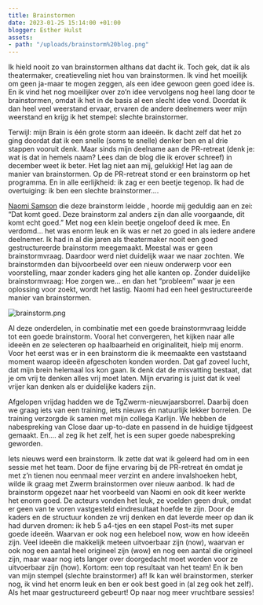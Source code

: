 ```yaml
---
title: Brainstormen
date: 2023-01-25 15:14:00 +01:00
blogger: Esther Hulst
assets:
- path: "/uploads/brainstorm%20blog.png"
---
```


Ik hield nooit zo van brainstormen althans dat dacht ik. Toch gek, dat ik als theatermaker, creatieveling niet hou van brainstormen. Ik vind het moeilijk om geen ja-maar te mogen zeggen, als een idee gewoon geen goed idee is. En ik vind het nog moeilijker over zo’n idee vervolgens nog heel lang door te brainstormen, omdat ik het in de basis al een slecht idee vond. Doordat ik dan heel veel weerstand ervaar, ervaren de andere deelnemers weer mijn weerstand en krijg ik het stempel: slechte brainstormer.

Terwijl: mijn Brain is één grote storm aan ideeën. Ik dacht zelf dat het zo ging doordat dat ik een snelle (soms te snelle) denker ben en al drie stappen vooruit denk. Maar sinds mijn deelname aan de PR-retreat (denk je: wat is dat in hemels naam? Lees dan de blog die ik erover schreef) in december weet ik beter. Het lag niet aan mij, gelukkig! Het lag aan de manier van brainstormen. Op de PR-retreat stond er een brainstorm op het programma. En in alle eerlijkheid: ik zag er een beetje tegenop. Ik had de overtuiging: ik ben een slechte brainstormer…. 

[Naomi Samson](https://www.naomisamson.nl) die deze brainstorm leidde , hoorde mij geduldig aan en zei: “Dat komt goed. Deze brainstorm zal anders zijn dan alle voorgaande, dit komt echt goed.” Met nog een klein beetje ongeloof deed ik mee. En verdomd... het was enorm leuk en ik was er net zo goed in als iedere andere deelnemer. Ik had in al die jaren als theatermaker nooit een goed gestructureerde brainstorm meegemaakt. Meestal was er geen brainstormvraag. Daardoor werd niet duidelijk waar we naar zochten. We brainstormden dan bijvoorbeeld over een nieuw onderwerp voor een voorstelling, maar zonder kaders ging het alle kanten op. Zonder duidelijke brainstormvraag: Hoe zorgen we… en dan het “probleem” waar je een oplossing voor zoekt, wordt het lastig. Naomi had een heel gestructureerde manier van brainstormen.

![brainstorm.png](/uploads/brainstorm.png)

Al deze onderdelen, in combinatie met een goede brainstormvraag leidde tot een goede brainstorm. Vooral het convergeren, het kijken naar alle ideeën en ze selecteren op haalbaarheid en originaliteit, hielp mij enorm. Voor het eerst was er in een brainstorm die ik meemaakte een vaststaand moment waarop ideeën afgeschoten konden worden. Dat gaf zoveel lucht, dat mijn brein helemaal los kon gaan. Ik denk dat de misvatting bestaat, dat je om vrij te denken alles vrij moet laten. Mijn ervaring is juist dat ik veel vrijer kan denken als er duidelijke kaders zijn.

Afgelopen vrijdag hadden we de TgZwerm-nieuwjaarsborrel. Daarbij doen we graag iets van een training, iets nieuws én natuurlijk lekker borrelen. De training verzorgde ik samen met mijn collega Karlijn. We hebben de nabespreking van Close daar up-to-date en passend in de huidige tijdgeest gemaakt. En…. al zeg ik het zelf, het is een super goede nabespreking geworden.

Iets nieuws werd een brainstorm. Ik zette dat wat ik geleerd had om in een sessie met het team. Door de fijne ervaring bij de PR-retreat én omdat je met z’n tienen nou eenmaal meer verzint en andere invalshoeken hebt, wilde ik graag met Zwerm brainstormen over nieuw aanbod. Ik had de brainstorm opgezet naar het voorbeeld van Naomi en ook dit keer werkte het enorm goed. De acteurs vonden het leuk, ze voelden geen druk, omdat er geen van te voren vastgesteld eindresultaat hoefde te zijn. Door de kaders en de structuur konden ze vrij denken en dat leverde meer op dan ik had durven dromen: ik heb 5 a4-tjes en een stapel Post-its met super goede ideeën. Waarvan er ook nog een heleboel now, wow en how ideeën zijn. Veel ideeën die makkelijk meteen uitvoerbaar zijn (now), waarvan er ook nog een aantal heel origineel zijn (wow) en nog een aantal die origineel zijn, maar waar nog iets langer over doorgedacht moet worden voor ze uitvoerbaar zijn (how). Kortom: een top resultaat van het team! En ik ben van mijn stempel (slechte brainstormer) af! Ik kan wél brainstormen, sterker nog, ik vind het enorm leuk en ben er ook best goed in (al zeg ook het zelf). Als het maar gestructureerd gebeurt! Op naar nog meer vruchtbare sessies!